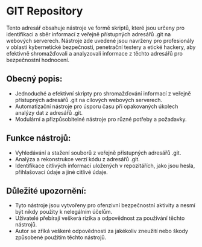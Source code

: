 # GIT Repository

Tento adresář obsahuje nástroje ve formě skriptů, které jsou určeny pro identifikaci a sběr informací z veřejně přístupných adresářů .git na webových serverech. Nástroje zde uvedené jsou navrženy pro profesionály v oblasti kybernetické bezpečnosti, penetrační testery a etické hackery, aby efektivně shromažďovali a analyzovali informace z těchto adresářů pro bezpečnostní hodnocení.

## Obecný popis:
- Jednoduché a efektivní skripty pro shromažďování informací z veřejně přístupných adresářů .git na cílových webových serverech.
- Automatizační nástroje pro úsporu času při opakovaných úkolech analýzy dat z adresářů .git.
- Modulární a přizpůsobitelné nástroje pro různé potřeby a požadavky.

## Funkce nástrojů:
- Vyhledávání a stažení souborů z veřejně přístupných adresářů .git.
- Analýza a rekonstrukce verzí kódu z adresářů .git.
- Identifikace citlivých informací uložených v repozitářích, jako jsou hesla, přihlašovací údaje a jiné citlivé údaje.

## Důležité upozornění:
- Tyto nástroje jsou vytvořeny pro ofenzivní bezpečnostní aktivity a nesmí být nikdy použity k nelegálním účelům.
- Uživatelé přebírají veškerá rizika a odpovědnost za používání těchto nástrojů.
- Autor se zříká veškeré odpovědnosti za jakékoliv zneužití nebo škody způsobené použitím těchto nástrojů.

